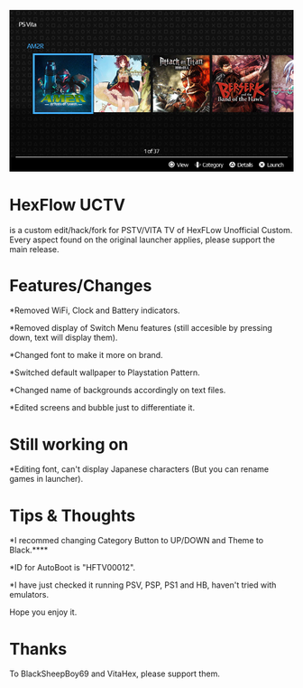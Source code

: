 

<p><img src="/Screens/Switch view without  options highlighted.png" width="900" title="HexFlow Unofficial Custom for PSTV."></p>

# HexFlow UCTV
is a custom edit/hack/fork for PSTV/VITA TV of HexFLow Unofficial Custom.
Every aspect found on the original launcher applies, please support the main release.

# Features/Changes
<p>*Removed WiFi, Clock and Battery indicators.<p>
<p>*Removed display of Switch Menu features (still accesible by pressing down, text will display them).<p>
<p>*Changed font to make it more on brand.<p>
<p>*Switched default wallpaper to Playstation Pattern.<p>
<p>*Changed name of backgrounds accordingly on text files.<p>
<p>*Edited screens and bubble just to differentiate it.<p>

# Still working on
<p>*Editing font, can't display Japanese characters (But you can rename games in launcher).<p>

# Tips & Thoughts
<p>*I recommed changing Category Button to UP/DOWN and Theme to Black.****
<p>*ID for AutoBoot is "HFTV00012".<p>
<p>*I have just checked it running PSV, PSP, PS1 and HB, haven't tried with emulators.<p>
  
<p>Hope you enjoy it.<p>

# Thanks
To BlackSheepBoy69 and VitaHex, please support them.
